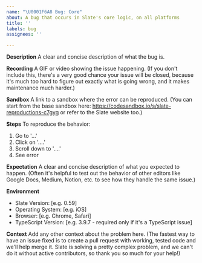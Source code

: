 ```yaml
---
name: "\U0001F6A8 Bug: Core"
about: A bug that occurs in Slate's core logic, on all platforms
title: ''
labels: bug
assignees: ''

---
```


**Description**
A clear and concise description of what the bug is.

**Recording**
A GIF or video showing the issue happening. (If you don't include this, there's a very good chance your issue will be closed, because it's much too hard to figure out exactly what is going wrong, and it makes maintenance much harder.)

**Sandbox**
A link to a sandbox where the error can be reproduced. (You can start from the base sandbox here: https://codesandbox.io/s/slate-reproductions-c7gyg or refer to the Slate website too.)

**Steps**
To reproduce the behavior:
1. Go to '...'
2. Click on '....'
3. Scroll down to '....'
4. See error

**Expectation**
A clear and concise description of what you expected to happen. (Often it's helpful to test out the behavior of other editors like Google Docs, Medium, Notion, etc. to see how they handle the same issue.)

**Environment**
- Slate Version: [e.g. 0.59]
- Operating System: [e.g. iOS]
- Browser: [e.g. Chrome, Safari]
- TypeScript Version: [e.g. 3.9.7 - required only if it's a TypeScript issue]

**Context**
Add any other context about the problem here. (The fastest way to have an issue fixed is to create a pull request with working, tested code and we'll help merge it. Slate is solving a pretty complex problem, and we can't do it without active contributors, so thank you so much for your help!)